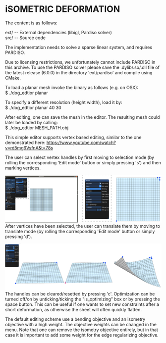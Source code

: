 # iSOMETRIC DEFORMATION


The content is as follows:  

ext/          -- External dependencies (libigl, Pardiso solver)  
src/          -- Source code  

The implementation needs to solve a sparse linear system, and requires PARDISO.

Due to licensing restrictions, we unfortunately cannot include PARDISO in this archive. To use the PARDISO solver please save the .dylib/.so/.dll file of the latest release (6.0.0) in the directory 'ext/pardiso' and compile using CMake.

To load a planar mesh invoke the binary as follows (e.g. on OSX):  
$ ./dog_edtior planar

To specify a different resolution (height width), load it by:  
$ ./dog_edtior planar 40 30

After editing, one can save the mesh in the editor. The resulting mesh could later be loaded by calling:  
$ ./dog_edtior MESH_PATH.obj

This simple editor supports vertex based editing, similar to the one demonstrated here: https://www.youtube.com/watch?v=rd5mg6VsfnA&t=78s  

The user can select vertex handles by first moving to selection mode (by rolling the corresponding 'Edit mode' button or simply pressing 's') and then marking vertices.  

![Alt text](data/images/selection.jpg?raw=true "Selecting vertex handles")  
After vertices have been selected, the user can translate them by moving to translate mode (by rolling the corresponding 'Edit mode' button or simply pressing 'd').  
  
![Alt text](data/images/translation.jpg?raw=true "Translating handles")  
The handles can be cleared/resetted by pressing 'c'. Optimization can be turned off/on by unticking/ticking the "is_optimizing" box or by pressing the space button. This can be useful if one wants to set new constraints after a short deformation, as otherwise the sheet will often quickly flatten.


The default editing scheme use a bending objective and an isometry objective with a high weight. The objective weights can be changed in the menu. Note that one can remove the isometry objective entirely, but in that case it is important to add some weight for the edge regularizing objective.  
